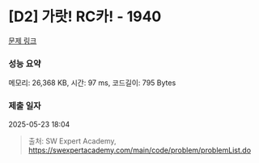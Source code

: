 # [D2] 가랏! RC카! - 1940 

[문제 링크](https://swexpertacademy.com/main/code/problem/problemDetail.do?contestProbId=AV5PjMgaALgDFAUq) 

### 성능 요약

메모리: 26,368 KB, 시간: 97 ms, 코드길이: 795 Bytes

### 제출 일자

2025-05-23 18:04



> 출처: SW Expert Academy, https://swexpertacademy.com/main/code/problem/problemList.do